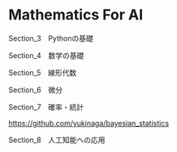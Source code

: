 # Mathematics For AI

Section_3　Pythonの基礎

Section_4　数学の基礎

Section_5　線形代数

Section_6　微分

Section_7　確率・統計

https://github.com/yukinaga/bayesian_statistics

Section_8　人工知能への応用
